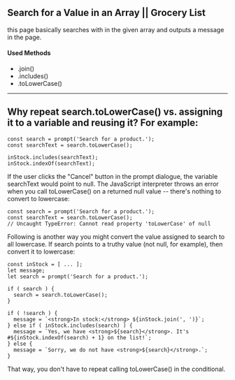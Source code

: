 ## Search for a Value in an Array || Grocery List

this page basically searches with in the given array
and outputs a message in the page.

#### Used Methods

- .join()
- .includes()
- .toLowerCase()

---

## Why repeat search.toLowerCase() vs. assigning it to a variable and reusing it? For example:

```
const search = prompt('Search for a product.');
const searchText = search.toLowerCase();
```

```
inStock.includes(searchText);
inStock.indexOf(searchText);
```

If the user clicks the "Cancel" button in the prompt dialogue, the variable searchText would point to null. The JavaScript interpreter throws an error when you call toLowerCase() on a returned null value -- there's nothing to convert to lowercase:

```
const search = prompt('Search for a product.');
const searchText = search.toLowerCase();
// Uncaught TypeError: Cannot read property 'toLowerCase' of null
```

Following is another way you might convert the value assigned to search to all lowercase. If search points to a truthy value (not null, for example), then convert it to lowercase:

```
const inStock = [ ... ];
let message;
let search = prompt('Search for a product.');

if ( search ) {
  search = search.toLowerCase();
}

if ( !search ) {
  message = `<strong>In stock:</strong> ${inStock.join(', ')}`;
} else if ( inStock.includes(search) ) {
  message = `Yes, we have <strong>${search}</strong>. It's #${inStock.indexOf(search) + 1} on the list!`;
} else {
  message = `Sorry, we do not have <strong>${search}</strong>.`;
}
```

That way, you don't have to repeat calling toLowerCase() in the conditional.

<!-- # LIVE SITE #
[Grocery List](https://a2uuz.github.io/grocery-list/) -->
